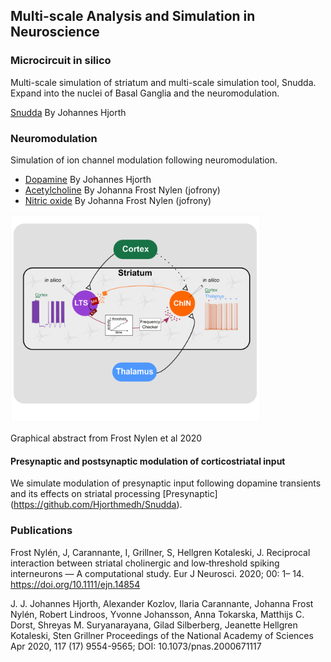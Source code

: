 ## Multi-scale Analysis and Simulation in Neuroscience 

### Microcircuit in silico 

Multi-scale simulation of striatum and multi-scale simulation tool, Snudda. 
Expand into the nuclei of Basal Ganglia and the neuromodulation.

[Snudda](https://github.com/Hjorthmedh/Snudda) By Johannes Hjorth

### Neuromodulation 

Simulation of ion channel modulation following neuromodulation. 

* [Dopamine](https://github.com/Hjorthmedh/Snudda) By Johannes Hjorth
* [Acetylcholine](https://github.com/jofrony/ChIN-LTS-Network-simulation) By Johanna Frost Nylen (jofrony)
* [Nitric oxide](https://github.com/jofrony/ChIN-LTS-Network-simulation) By Johanna Frost Nylen (jofrony)


<img src="Graphical_abstract.png" alt="Muscarinic and Nitric oxide modulation in the Striatum" width="400"/>

Graphical abstract from Frost Nylen et al 2020 

#### Presynaptic and postsynaptic modulation of corticostriatal input

We simulate modulation of presynaptic input following dopamine transients and its effects on striatal processing 
[Presynaptic] (https://github.com/Hjorthmedh/Snudda).



### Publications

Frost Nylén, J, Carannante, I, Grillner, S, Hellgren Kotaleski, J. Reciprocal interaction between striatal cholinergic and low‐threshold spiking interneurons — A computational study. Eur J Neurosci. 2020; 00: 1– 14. https://doi.org/10.1111/ejn.14854

J. J. Johannes Hjorth, Alexander Kozlov, Ilaria Carannante, Johanna Frost Nylén, Robert Lindroos, Yvonne Johansson, Anna Tokarska, Matthijs C. Dorst, Shreyas M. Suryanarayana, Gilad Silberberg, Jeanette Hellgren Kotaleski, Sten Grillner Proceedings of the National Academy of Sciences Apr 2020, 117 (17) 9554-9565; DOI: 10.1073/pnas.2000671117
